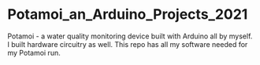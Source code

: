 # Potamoi_an_Arduino_Projects_2021
Potamoi - a water quality monitoring device built with Arduino all by myself. I built hardware circuitry as well. This repo has all my software needed for my Potamoi run.
